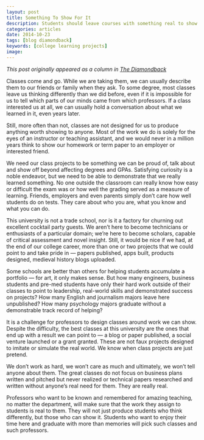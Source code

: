 ```yaml
---
layout: post
title: Something To Show For It
description: Students should leave courses with something real to show
categories: articles
date: 2014-10-23
tags: [blog diamondback]
keywords: [college learning projects]
image: 
---
```

*This post originally appeared as a column in [The Diamondback](http://www.diamondbackonline.com/opinion/article_a913f948-5a48-11e4-8407-0017a43b2370.html)*

Classes come and go. While we are taking them, we can usually describe them to our friends or family when they ask. To some degree, most classes leave us thinking differently than we did before, even if it is impossible for us to tell which parts of our minds came from which professors. If a class interested us at all, we can usually hold a conversation about what we learned in it, even years later.

Still, more often than not, classes are not designed for us to produce anything worth showing to anyone. Most of the work we do is solely for the eyes of an instructor or teaching assistant, and we would never in a million years think to show our homework or term paper to an employer or interested friend.

We need our class projects to be something we can be proud of, talk about and show off beyond affecting degrees and GPAs. Satisfying curiosity is a noble endeavor, but we need to be able to demonstrate that we really learned something. No one outside the classroom can really know how easy or difficult the exam was or how well the grading served as a measure of learning. Friends, employers and even parents simply don’t care how well students do on tests. They care about who you are, what you know and what you can do.

This university is not a trade school, nor is it a factory for churning out excellent cocktail party guests. We aren’t here to become technicians or enthusiasts of a particular domain; we’re here to become scholars, capable of critical assessment and novel insight. Still, it would be nice if we had, at the end of our college career, more than one or two projects that we could point to and take pride in — papers published, apps built, products designed, medieval history blogs uploaded.

Some schools are better than others for helping students accumulate a portfolio — for art, it only makes sense. But how many engineers, business students and pre-med students have only their hard work outside of their classes to point to leadership, real-world skills and demonstrated success on projects? How many English and journalism majors leave here unpublished? How many psychology majors graduate without a demonstrable track record of helping?

It is a challenge for professors to design classes around work we can show. Despite the difficulty, the best classes at this university are the ones that end up with a result we can point to — a blog or paper published, a social venture launched or a grant granted. These are not faux projects designed to imitate or simulate the real world. We know when class projects are just pretend.

We don’t work as hard, we won’t care as much and ultimately, we won’t tell anyone about them. The great classes do not focus on business plans written and pitched but never realized or technical papers researched and written without anyone’s real need for them. They are really real.

Professors who want to be known and remembered for amazing teaching, no matter the department, will make sure that the work they assign to students is real to them. They will not just produce students who think differently, but those who can show it. Students who want to enjoy their time here and graduate with more than memories will pick such classes and such professors.